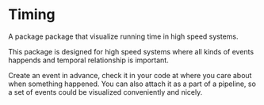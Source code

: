 # Timing
 A package package that visualize running time in high speed systems.

 This package is designed for high speed systems where all kinds of events happends and temporal relationship is important.
 
 Create an event in advance, check it in your code at where you care about when something happened. You can also attach it as a part of a pipeline, so a set of events could be visualized conveniently and nicely.
